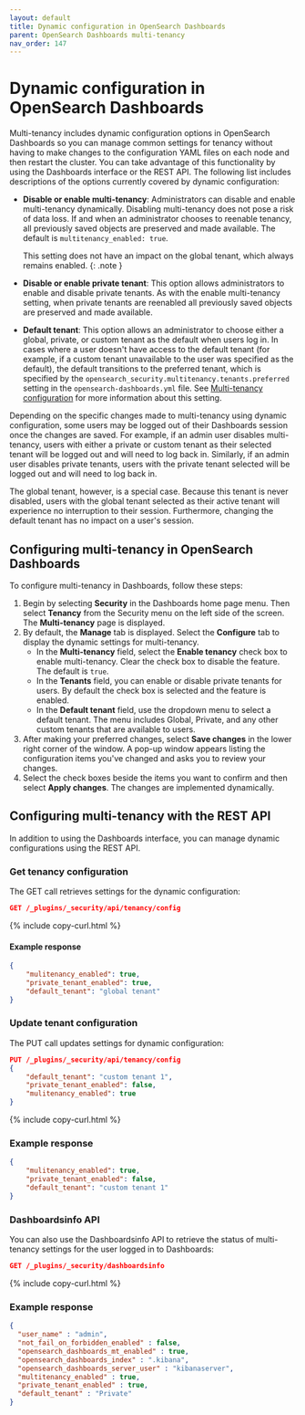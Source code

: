 ```yaml
---
layout: default
title: Dynamic configuration in OpenSearch Dashboards
parent: OpenSearch Dashboards multi-tenancy
nav_order: 147
---
```



# Dynamic configuration in OpenSearch Dashboards

Multi-tenancy includes dynamic configuration options in OpenSearch Dashboards so you can manage common settings for tenancy without having to make changes to the configuration YAML files on each node and then restart the cluster. You can take advantage of this functionality by using the Dashboards interface or the REST API. The following list includes descriptions of the options currently covered by dynamic configuration:

- **Disable or enable multi-tenancy**: Administrators can disable and enable multi-tenancy dynamically. Disabling multi-tenancy does not pose a risk of data loss. If and when an administrator chooses to reenable tenancy, all previously saved objects are preserved and made available. The default is `multitenancy_enabled: true`.
  
  This setting does not have an impact on the global tenant, which always remains enabled.
  {: .note }

- **Disable or enable private tenant**: This option allows administrators to enable and disable private tenants. As with the enable multi-tenancy setting, when private tenants are reenabled all previously saved objects are preserved and made available.
- **Default tenant**: This option allows an administrator to choose either a global, private, or custom tenant as the default when users log in. In cases where a user doesn't have access to the default tenant (for example, if a custom tenant unavailable to the user was specified as the default), the default transitions to the preferred tenant, which is specified by the `opensearch_security.multitenancy.tenants.preferred` setting in the `opensearch-dashboards.yml` file. See [Multi-tenancy configuration]({{site.url}}{{site.baseurl}}/security/multi-tenancy/multi-tenancy-config/) for more information about this setting.

Depending on the specific changes made to multi-tenancy using dynamic configuration, some users may be logged out of their Dashboards session once the changes are saved. For example, if an admin user disables multi-tenancy, users with either a private or custom tenant as their selected tenant will be logged out and will need to log back in. Similarly, if an admin user disables private tenants, users with the private tenant selected will be logged out and will need to log back in. 

The global tenant, however, is a special case. Because this tenant is never disabled, users with the global tenant selected as their active tenant will experience no interruption to their session. Furthermore, changing the default tenant has no impact on a user's session.


## Configuring multi-tenancy in OpenSearch Dashboards

To configure multi-tenancy in Dashboards, follow these steps:

1. Begin by selecting **Security** in the Dashboards home page menu. Then select **Tenancy** from the Security menu on the left side of the screen. The **Multi-tenancy** page is displayed. 
1. By default, the **Manage** tab is displayed. Select the **Configure** tab to display the dynamic settings for multi-tenancy.
   * In the **Multi-tenancy** field, select the **Enable tenancy** check box to enable multi-tenancy. Clear the check box to disable the feature. The default is `true`.
   * In the **Tenants** field, you can enable or disable private tenants for users. By default the check box is selected and the feature is enabled.
   * In the **Default tenant** field, use the dropdown menu to select a default tenant. The menu includes Global, Private, and any other custom tenants that are available to users.
1. After making your preferred changes, select **Save changes** in the lower right corner of the window. A pop-up window appears listing the configuration items you've changed and asks you to review your changes.
1. Select the check boxes beside the items you want to confirm and then select **Apply changes**. The changes are implemented dynamically.


## Configuring multi-tenancy with the REST API

In addition to using the Dashboards interface, you can manage dynamic configurations using the REST API. 

### Get tenancy configuration

The GET call retrieves settings for the dynamic configuration:

```json
GET /_plugins/_security/api/tenancy/config
```
{% include copy-curl.html %}

#### Example response

```json
{
    "mulitenancy_enabled": true,
    "private_tenant_enabled": true,
    "default_tenant": "global tenant"
}
```

### Update tenant configuration

The PUT call updates settings for dynamic configuration:

```json
PUT /_plugins/_security/api/tenancy/config
{
    "default_tenant": "custom tenant 1",
    "private_tenant_enabled": false,
    "mulitenancy_enabled": true
}
```
{% include copy-curl.html %}

### Example response

```json
{
    "mulitenancy_enabled": true,
    "private_tenant_enabled": false,
    "default_tenant": "custom tenant 1"
}
```

### Dashboardsinfo API

You can also use the Dashboardsinfo API to retrieve the status of multi-tenancy settings for the user logged in to Dashboards:

```json
GET /_plugins/_security/dashboardsinfo
```
{% include copy-curl.html %}

### Example response

```json
{
  "user_name" : "admin",
  "not_fail_on_forbidden_enabled" : false,
  "opensearch_dashboards_mt_enabled" : true,
  "opensearch_dashboards_index" : ".kibana",
  "opensearch_dashboards_server_user" : "kibanaserver",
  "multitenancy_enabled" : true,
  "private_tenant_enabled" : true,
  "default_tenant" : "Private"
}
```

